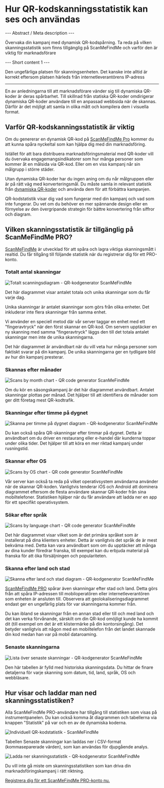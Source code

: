 <h1>Hur QR-kodskanningsstatistik kan ses och användas</h1>

--- Abstract / Meta description ---

Övervaka din kampanj med dynamisk QR-kodspårning. Ta reda på vilken skanningsstatistik som finns tillgänglig på ScanMeFindMe och varför den är viktig för marknadsförare

--- Short content 1 ---

Den ungefärliga platsen för skanningsenheten. Det kanske inte alltid är korrekt eftersom platsen härleds från internetleverantörens IP-adress

----------

<p>En av anledningarna till att marknadsförare vänder sig till dynamiska QR-koder är deras spårbarhet. Till skillnad från statiska QR-koder omdirigerar dynamiska QR-koder användare till en anpassad webbsida när de skannas. Därför är det möjligt att samla in olika mått och kompilera dem i visuella format. </p>

<h2>Varför QR-kodskanningsstatistik är viktig</h2>

<p>Om du genererar en dynamisk QR-kod på <a href="#pro">ScanMeFindMe Pro</a> kommer du att kunna spåra nyckeltal som kan hjälpa dig med din marknadsföring.</p>

<p>Istället för att bara distribuera marknadsföringsmaterial med QR-koder vill du övervaka engagemangsindikatorer som hur många personer som kommer åt en målsida via QR-kod. Eller om en viss kampanj når sin målgrupp i större städer. </p>

<p>Utan dynamiska QR-koder har du ingen aning om du når målgruppen eller är på rätt väg med konverteringsmål. Du måste samla in relevant statistik från <a href="#about:product">dynamiska QR-koder</a> och använda dem för att förbättra kampanjen.</p>

<p>QR-kodstatistik visar dig vad som fungerar med din kampanj och vad som inte fungerar. Du vet om du behöver en mer spännande design eller en förnyelse av den övergripande strategin för bättre konvertering från siffror och diagram. </p>

<h2>Vilken skanningsstatistik är tillgänglig på ScanMeFindMe PRO?</h2>

<p><a href="#static:url">ScanMeFindMe</a> är utvecklad för att spåra och lagra viktiga skanningsmått i realtid. Du får tillgång till följande statistik när du registrerar dig för ett PRO-konto.</p>

<h3>Totalt antal skanningar</h3>

<p class="imageholder">
    <img src="https://media.scanmefindme.com/blog/about_statistics/files/img 1 - total scans.png"
        alt="Totalt scanningsdiagram - QR-kodgenerator ScanMeFindMe">
</p>

<p>Det här diagrammet visar antalet totala och unika skanningar som du får varje dag.</p>

<p>Unika skanningar är antalet skanningar som görs från olika enheter. Det inkluderar inte flera skanningar från samma enhet. </p>

<p>Vi använder en speciell metod där vår server taggar en enhet med ett "fingeravtryck" när den först skannar en QR-kod. Om servern upptäcker en ny skanning med samma "fingeravtryck" läggs den till det totala antalet skanningar men inte de unika skanningarna.</p>

<p>Det här diagrammet är användbart när du vill veta hur många personer som faktiskt svarar på din kampanj. De unika skanningarna ger en tydligare bild av hur din kampanj presterar.</p>

<h3>Skannas efter månader</h3>

<p class="imageholder">
    <img src="https://media.scanmefindme.com/blog/about_statistics/files/img 2 - scans by month.png"
        alt="Scans by month chart - QR code generator ScanMeFindMe">
</p>

<p>Om du kör en säsongskampanj är det här diagrammet användbart. Antalet skanningar plottas per månad. Det hjälper till att identifiera de månader som ger ditt företag mest QR-kodtrafik. </p>

<h3>Skanningar efter timme på dygnet</h3>

<p class="imageholder">
    <img src="https://media.scanmefindme.com/blog/about_statistics/files/img 3 - scans by hour of the day.png"
        alt="Skanna per timme på dygnet diagram - QR-kodgenerator ScanMeFindMe">
</p>

<p>Du kan också spåra QR-skanningar efter timmar på dygnet. Detta är användbart om du driver en restaurang eller e-handel där kunderna toppar under olika tider. Det hjälper till att köra en mer riktad kampanj under rusningstid.</p>

<h3>Skannar efter OS</h3>

<p class="imageholder">
    <img src="https://media.scanmefindme.com/blog/about_statistics/files/img 4 - scans by OS.png"
        alt="Scans by OS chart - QR code generator ScanMeFindMe">
</p>

<p>Vår server kan också ta reda på vilket operativsystem användarna använder när de skannar QR-koden. Vanligtvis tenderar iOS och Android att dominera diagrammet eftersom de flesta användare skannar QR-koder från sina mobiltelefoner. Statistiken hjälper när du får användare att ladda ner en app för ett specifikt operativsystem. </p>

<h3>Sökar efter språk</h3>

<p class="imageholder">
    <img src="https://media.scanmefindme.com/blog/about_statistics/files/img 5 - scans by lang.png"
        alt="Scans by language chart - QR code generator ScanMeFindMe">
</p>

<p>Det här diagrammet visar vilket som är det primära språket som är installerat på dina klienters enheter. Detta är vanligtvis det språk de är mest bekväma med. Detta kan vara användbart som om du upptäcker att många av dina kunder föredrar franska, till exempel kan du erbjuda material på franska för att öka försäljningen och populariteten.</p>

<h3>Skanna efter land och stad</h3>

<p class="imageholder">
    <img src="https://media.scanmefindme.com/blog/about_statistics/files/img 6 - scans by country and city.png"
        alt="Skanna efter land och stad diagram - QR-kodgenerator ScanMeFindMe">
</p>

<p><a href="#pro">ScanMeFindMe PRO</a> spårar även skanningar efter stad och land. Detta görs från att spåra IP-adressen till mobiloperatören eller internetleverantören som enheten är ansluten till. Observera att geolokaliseringsdiagrammet endast ger en ungefärlig plats för var skanningarna kommer från. </p>

<p>Du kan ibland se skanningar från en annan stad eller till och med land och det kan verka förvånande, särskilt om din QR-kod omöjligt kunde ha kommit dit (till exempel om det är ett klistermärke på din kontorsingång). Det betyder vanligtvis att någon med en mobiltelefon från det landet skannade din kod medan han var på mobil dataroaming.</p>

<h3>Senaste skanningarna</h3>

<p class="imageholder">
    <img src="https://media.scanmefindme.com/blog/about_statistics/files/img 7 - last scans.png"
        alt="Lista över senaste skanningar - QR-kodgenerator ScanMeFindMe">
</p>

<p>Den här tabellen är fylld med historiska skanningsdata. Du hittar de finare detaljerna för varje skanning som datum, tid, land, språk, OS och webbläsare. </p>

<h2>Hur visar och laddar man ned skanningsstatistiken?</h2>

<p>Alla ScanMeFindMe PRO-användare har tillgång till statistiken som visas på instrumentpanelen. Du kan också komma åt diagrammen och tabellerna via knappen "Statistik" på var och en av de dynamiska koderna.</p>

<p class="imageholder">
    <img src="https://media.scanmefindme.com/blog/about_statistics/files/img 8 - dynamic codes-statistic.png"
        alt="Individuell QR-kodstatistik - ScanMeFindMe">
</p>

<p>Tabellen Senaste skanningar kan laddas ner i CSV-format (kommaseparerade värden), som kan användas för djupgående analys.</p>

<p class="imageholder">
    <img src="https://media.scanmefindme.com/blog/about_statistics/files/img 7 - last scans - download as CSV.png"
        alt="Ladda ner skanningsstatistik - QR-kodgenerator ScanMeFindMe">
</p>

<p>Du vill inte gå miste om skanningsstatistiken som kan driva din marknadsföringskampanj i rätt riktning.</p>

<p><a href="#pro">Registrera dig för ett ScanMeFindMe PRO-konto nu.</a></p>
